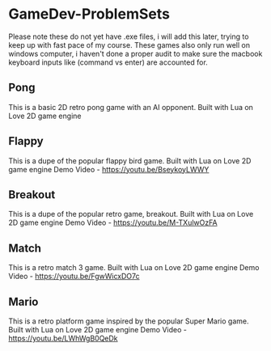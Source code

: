 # GameDev-ProblemSets
Please note these do not yet have .exe files, i will add this later, trying to keep up with fast pace of my course. These games also only run well on windows computer, i haven't done a proper audit to make sure the macbook keyboard inputs like (command vs enter) are accounted for.

## Pong
  This is a basic 2D retro pong game with an AI opponent.
  Built with Lua on Love 2D game engine

## Flappy
  This is a dupe of the popular flappy bird game. Built with Lua on Love 2D game engine
  Demo Video - https://youtu.be/BseykoyLWWY

## Breakout
  This is a dupe of the popular retro game, breakout. Built with Lua on Love 2D game engine
  Demo Video - https://youtu.be/M-TXulwOzFA
  
## Match
  This is a retro match 3 game. Built with Lua on Love 2D game engine
  Demo Video - https://youtu.be/FgwWicxDO7c

## Mario
  This is a retro platform game inspired by the popular Super Mario game. Built with Lua on Love 2D game engine
  Demo Video - https://youtu.be/LWhWgB0QeDk
